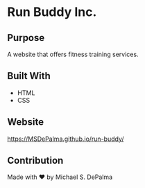 
# Run Buddy Inc.

## Purpose
A website that offers fitness training services.

## Built With
* HTML
* CSS

## Website
https://MSDePalma.github.io/run-buddy/

## Contribution
Made with ❤️ by Michael S. DePalma
